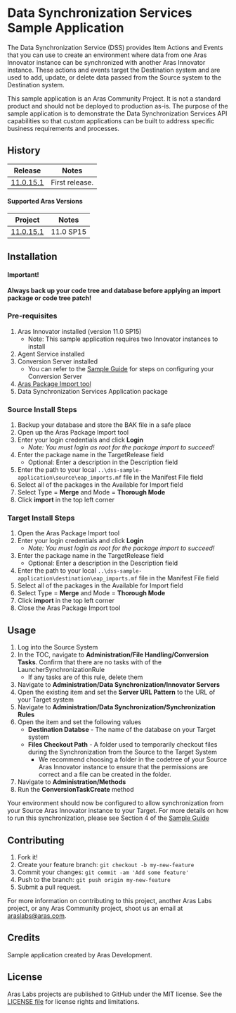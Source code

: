 # Data Synchronization Services Sample Application

The Data Synchronization Service (DSS) provides Item Actions and Events that you can use to create an environment where data from one Aras Innovator instance can be synchronized with another Aras Innovator instance. These actions and events target the Destination system and are used to add, update, or delete data passed from the Source system to the Destination system.

This sample application is an Aras Community Project. It is not a standard product and should not be deployed to production as-is. The purpose of the sample application is to demonstrate the Data Synchronization Services API capabilities so that custom applications can be built to address specific business requirements and processes.

## History

Release | Notes
--------|--------
[11.0.15.1](https://github.com/ArasLabs/dss-sample-application/releases/tag/11.0.15.1) | First release.

#### Supported Aras Versions
Project | Notes
--------|--------
[11.0.15.1](https://github.com/ArasLabs/dss-sample-application/releases/tag/11.0.15.1) | 11.0 SP15

## Installation

#### Important!
**Always back up your code tree and database before applying an import package or code tree patch!**

### Pre-requisites

1. Aras Innovator installed (version 11.0 SP15)
	* Note: This sample application requires two Innovator instances to install
2. Agent Service installed
3. Conversion Server installed
	* You can refer to the [Sample Guide](https://github.com/ArasLabs/dss-sample-application/blob/master/Documentation/Aras%20Innovator%2011.0%20-%20DSS%20Sample%20Package%20Guide.pdf) for steps on configuring your Conversion Server
4. [Aras Package Import tool](https://www.aras.com/support/downloads)
5. Data Synchronization Services Application package

### Source Install Steps

1. Backup your database and store the BAK file in a safe place
2. Open up the Aras Package Import tool
3. Enter your login credentials and click **Login**
	* _Note: You must login as root for the package import to succeed!_
4. Enter the package name in the TargetRelease field
	* Optional: Enter a description in the Description field
5. Enter the path to your local `..\dss-sample-application\source\eap_imports.mf` file in the Manifest File field
6. Select all of the packages in the Available for Import field
7. Select Type = **Merge** and Mode = **Thorough Mode**
8. Click **import** in the top left corner

### Target Install Steps

1. Open the Aras Package Import tool
2. Enter your login credentials and click **Login**
	* _Note: You must login as root for the package import to succeed!_
3. Enter the package name in the TargetRelease field
	* Optional: Enter a description in the Description field
4. Enter the path to your local `..\dss-sample-application\destination\eap_imports.mf` file in the Manifest File field
5. Select all of the packages in the Available for Import field
6. Select Type = **Merge** and Mode = **Thorough Mode**
7. Click **import** in the top left corner
8. Close the Aras Package Import tool

## Usage

1. Log into the Source System
2. In the TOC, navigate to **Administration/File Handling/Conversion Tasks**. Confirm that there are no tasks with of the LauncherSynchronizationRule
	* If any tasks are of this rule, delete them
3. Navigate to **Administration/Data Synchronization/Innovator Servers**
4. Open the existing item and set the **Server URL Pattern** to the URL of your Target system
5. Navigate to **Administration/Data Synchronization/Synchronization Rules**
6. Open the item and set the following values
	* **Destination Databse** - The name of the database on your Target system
	* **Files Checkout Path** - A folder used to temporarily checkout files during the Synchronization from the Source to the Target System
		* We recommend choosing a folder in the codetree of your Source Aras Innovator instance to ensure that the permissions are correct and a file can be created in the folder.
7. Navigate to **Administration/Methods**
8. Run the **ConversionTaskCreate** method

Your environment should now be configured to allow synchronization from your Source Aras Innovator instance to your Target. For more details on how to run this synchronization, please see Section 4 of the [Sample Guide](https://github.com/ArasLabs/dss-sample-application/blob/master/Documentation/Aras%20Innovator%2011.0%20-%20DSS%20Sample%20Package%20Guide.pdf)

## Contributing

1. Fork it!
2. Create your feature branch: `git checkout -b my-new-feature`
3. Commit your changes: `git commit -am 'Add some feature'`
4. Push to the branch: `git push origin my-new-feature`
5. Submit a pull request.

For more information on contributing to this project, another Aras Labs project, or any Aras Community project, shoot us an email at araslabs@aras.com.

## Credits

Sample application created by Aras Development.

## License

Aras Labs projects are published to GitHub under the MIT license. See the [LICENSE file](./LICENSE.md) for license rights and limitations.

